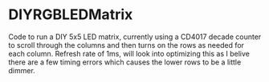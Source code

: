 # DIYRGBLEDMatrix

Code to run a DIY 5x5 LED matrix, currently using a CD4017 decade counter to scroll through the columns and then turns on the rows as needed for each column. Refresh rate of 1ms, will look into optimizing this as I belive there are a few timing errors which causes the lower rows to be a little dimmer.
